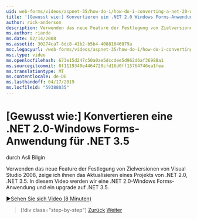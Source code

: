 ```yaml
---
uid: web-forms/videos/aspnet-35/how-do-i/how-do-i-converting-a-net-20-windows-forms-application-to-net-35
title: '[Gewusst wie:] Konvertieren ein .NET 2.0 Windows Forms-Anwendung auf .NET 3.5 | Microsoft-Dokumentation'
author: rick-anderson
description: Verwenden das neue Feature der Festlegung von Zielversionen von Visual Studio 2008, zeige ich ihnen das Aktualisieren eines Projekts von .NET 2.0, .NET 3.5. In diesem Video werden wir ein...
ms.author: riande
ms.date: 02/14/2008
ms.assetid: 30274ca7-8dc8-41b2-b5b4-40881046079a
msc.legacyurl: /web-forms/videos/aspnet-35/how-do-i/how-do-i-converting-a-net-20-windows-forms-application-to-net-35
msc.type: video
ms.openlocfilehash: 673e15d247c50a0ae5dccdee5d962d6af36988a1
ms.sourcegitcommit: 0f1119340e4464720cfd16d0ff15764746ea1fea
ms.translationtype: MT
ms.contentlocale: de-DE
ms.lasthandoff: 04/17/2019
ms.locfileid: "59388035"
---
```

# <a name="how-do-i-converting-a-net-20-windows-forms-application-to-net-35"></a>[Gewusst wie:] Konvertieren eine .NET 2.0-Windows Forms-Anwendung für .NET 3.5

durch Asli Bilgin

Verwenden das neue Feature der Festlegung von Zielversionen von Visual Studio 2008, zeige ich ihnen das Aktualisieren eines Projekts von .NET 2.0, .NET 3.5. In diesem Video werden wir eine .NET 2.0-Windows Forms-Anwendung und ein upgrade auf .NET 3.5.

[&#9654;Sehen Sie sich Video (8 Minuten)](https://channel9.msdn.com/Blogs/ASP-NET-Site-Videos/how-do-i-converting-a-net-20-windows-forms-application-to-net-35)

> [!div class="step-by-step"]
> [Zurück](how-do-i-advance-cascading-style-sheet-features-and-management.md)
> [Weiter](how-do-i-get-started-with-the-entity-framework.md)
